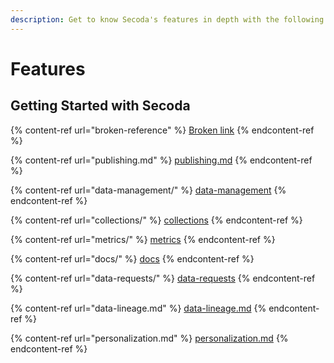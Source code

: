```yaml
---
description: Get to know Secoda's features in depth with the following pages.
---
```


# Features

## **Getting Started with Secoda** <a href="#h_3a4bfd6458" id="h_3a4bfd6458"></a>

{% content-ref url="broken-reference" %}
[Broken link](broken-reference)
{% endcontent-ref %}

{% content-ref url="publishing.md" %}
[publishing.md](publishing.md)
{% endcontent-ref %}

{% content-ref url="data-management/" %}
[data-management](data-management/)
{% endcontent-ref %}

{% content-ref url="collections/" %}
[collections](collections/)
{% endcontent-ref %}

{% content-ref url="metrics/" %}
[metrics](metrics/)
{% endcontent-ref %}

{% content-ref url="docs/" %}
[docs](docs/)
{% endcontent-ref %}

{% content-ref url="data-requests/" %}
[data-requests](data-requests/)
{% endcontent-ref %}

{% content-ref url="data-lineage.md" %}
[data-lineage.md](data-lineage.md)
{% endcontent-ref %}

{% content-ref url="personalization.md" %}
[personalization.md](personalization.md)
{% endcontent-ref %}
